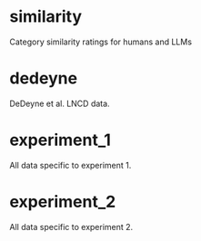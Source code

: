 # similarity
Category similarity ratings for humans and LLMs

# dedeyne
DeDeyne et al. LNCD data.

# experiment_1
All data specific to experiment 1.

# experiment_2
All data specific to experiment 2.
